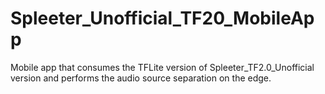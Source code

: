 # Spleeter_Unofficial_TF20_MobileApp
Mobile app that consumes the TFLite version of Spleeter_TF2.0_Unofficial version and performs the audio source separation on the edge.
